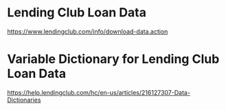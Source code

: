 # Lending Club Loan Data
https://www.lendingclub.com/info/download-data.action

# Variable Dictionary for Lending Club Loan Data
https://help.lendingclub.com/hc/en-us/articles/216127307-Data-Dictionaries
